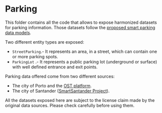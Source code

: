 # Parking

This folder contains all the code that allows to expose harmonized datasets for parking information.
Those datasets follow the [proposed smart parking data models](https://docs.google.com/document/d/17leIlKCE5EdOtrAurbIsvbjRnE6UMEXQcNVswvS0J_A/edit?usp=sharing).

Two different entity types are exposed:

* `StreetParking`.- It represents an area, in a street, which can contain one or more parking spots.
* `ParkingLot` .- It represents a public parking lot (underground or surface) with well defined entrance and exit points.

Parking data offered come from two different sources:

* The city of Porto and the [OST platform](http://ost.pt).
* The city of Santander ([SmartSantander Project](http://smartsantander.eu/)).

All the datasets exposed here are subject to the license claim made by the original data sources.
Please check carefully before using them. 